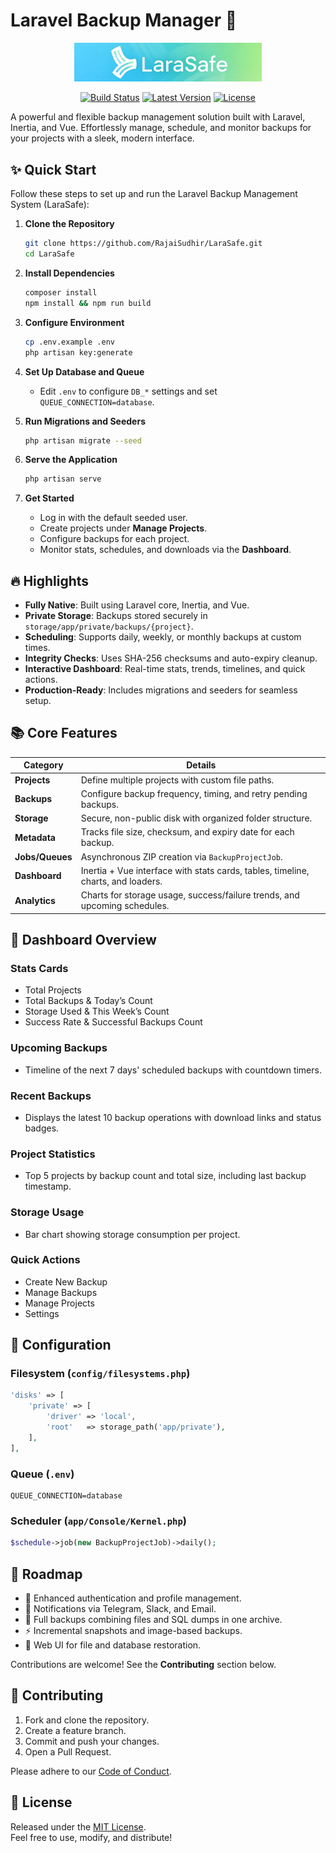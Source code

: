# Laravel Backup Manager 🚀

<p align="center">
    <img src="https://raw.githubusercontent.com/RajaiSudhir/LaraSafe/main/public/assets/images/logos/larasafe.png" width="300" alt="LaraSafe Logo">
</p>

<p align="center">
    <a href="https://github.com/RajaiSudhir/LaraSafe/actions"><img src="https://github.com/laravel/framework/workflows/tests/badge.svg" alt="Build Status"></a>
    <a href="https://packagist.org/packages/RajaiSudhir/LaraSafe"><img src="https://img.shields.io/packagist/v/RajaiSudhir/LaraSafe" alt="Latest Version"></a>
    <a href="https://opensource.org/licenses/MIT"><img src="https://img.shields.io/packagist/l/RajaiSudhir/LaraSafe" alt="License"></a>
</p>

A powerful and flexible backup management solution built with Laravel, Inertia, and Vue. Effortlessly manage, schedule, and monitor backups for your projects with a sleek, modern interface.

## ✨ Quick Start

Follow these steps to set up and run the Laravel Backup Management System (LaraSafe):

1. **Clone the Repository**
   ```bash
   git clone https://github.com/RajaiSudhir/LaraSafe.git
   cd LaraSafe
   ```

2. **Install Dependencies**
   ```bash
   composer install
   npm install && npm run build
   ```

3. **Configure Environment**
   ```bash
   cp .env.example .env
   php artisan key:generate
   ```

4. **Set Up Database and Queue**
   - Edit `.env` to configure `DB_*` settings and set `QUEUE_CONNECTION=database`.

5. **Run Migrations and Seeders**
   ```bash
   php artisan migrate --seed
   ```

6. **Serve the Application**
   ```bash
   php artisan serve
   ```

7. **Get Started**
   - Log in with the default seeded user.
   - Create projects under **Manage Projects**.
   - Configure backups for each project.
   - Monitor stats, schedules, and downloads via the **Dashboard**.

## 🔥 Highlights

- **Fully Native**: Built using Laravel core, Inertia, and Vue.
- **Private Storage**: Backups stored securely in `storage/app/private/backups/{project}`.
- **Scheduling**: Supports daily, weekly, or monthly backups at custom times.
- **Integrity Checks**: Uses SHA-256 checksums and auto-expiry cleanup.
- **Interactive Dashboard**: Real-time stats, trends, timelines, and quick actions.
- **Production-Ready**: Includes migrations and seeders for seamless setup.

## 📚 Core Features

| **Category**         | **Details**                                                                 |
|----------------------|-----------------------------------------------------------------------------|
| **Projects**         | Define multiple projects with custom file paths.                            |
| **Backups**          | Configure backup frequency, timing, and retry pending backups.              |
| **Storage**          | Secure, non-public disk with organized folder structure.                    |
| **Metadata**         | Tracks file size, checksum, and expiry date for each backup.                |
| **Jobs/Queues**      | Asynchronous ZIP creation via `BackupProjectJob`.                           |
| **Dashboard**        | Inertia + Vue interface with stats cards, tables, timeline, charts, and loaders. |
| **Analytics**        | Charts for storage usage, success/failure trends, and upcoming schedules.   |

## 🎯 Dashboard Overview

### Stats Cards
- Total Projects
- Total Backups & Today’s Count
- Storage Used & This Week’s Count
- Success Rate & Successful Backups Count

### Upcoming Backups
- Timeline of the next 7 days' scheduled backups with countdown timers.

### Recent Backups
- Displays the latest 10 backup operations with download links and status badges.

### Project Statistics
- Top 5 projects by backup count and total size, including last backup timestamp.

### Storage Usage
- Bar chart showing storage consumption per project.

### Quick Actions
- Create New Backup
- Manage Backups
- Manage Projects
- Settings

## 🔧 Configuration

### Filesystem (`config/filesystems.php`)
```php
'disks' => [
    'private' => [
        'driver' => 'local',
        'root'   => storage_path('app/private'),
    ],
],
```

### Queue (`.env`)
```text
QUEUE_CONNECTION=database
```

### Scheduler (`app/Console/Kernel.php`)
```php
$schedule->job(new BackupProjectJob)->daily();
```

## 🚧 Roadmap

- 🔐 Enhanced authentication and profile management.
- 🤖 Notifications via Telegram, Slack, and Email.
- 💾 Full backups combining files and SQL dumps in one archive.
- ⚡ Incremental snapshots and image-based backups.
- 🔄 Web UI for file and database restoration.

Contributions are welcome! See the **Contributing** section below.

## 🤝 Contributing

1. Fork and clone the repository.
2. Create a feature branch.
3. Commit and push your changes.
4. Open a Pull Request.

Please adhere to our [Code of Conduct](link-to-code-of-conduct).

## 📄 License

Released under the [MIT License](https://opensource.org/licenses/MIT).  
Feel free to use, modify, and distribute!